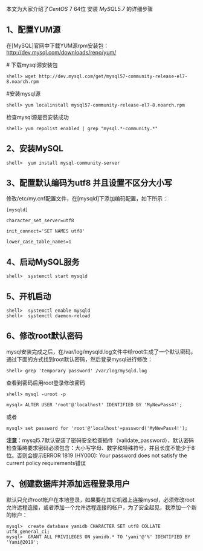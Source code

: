 本文为大家介绍了*CentOS* 7 64位 安装 *MySQL5.7* 的详细步骤

## 1、配置YUM源

在[MySQL]官网中下载YUM源rpm安装包：http://dev.mysql.com/downloads/repo/yum/ 

\# 下载mysql源安装包

``` 
shell> wget http://dev.mysql.com/get/mysql57-community-release-el7-8.noarch.rpm
```

#安装mysql源 

```shell
shell> yum localinstall mysql57-community-release-el7-8.noarch.rpm
```

检查mysql源是否安装成功

```shell
shell> yum repolist enabled | grep "mysql.*-community.*"
```



## 2、安装MySQL

```shell
shell>  yum install mysql-community-server
```



## 3、配置默认编码为utf8 并且设置不区分大小写

修改/etc/my.cnf配置文件，在[mysqld]下添加编码配置，如下所示：

```mysql
[mysqld]

character_set_server=utf8

init_connect='SET NAMES utf8'

lower_case_table_names=1
```



## 4、启动MySQL服务

```shell
shell>  systemctl start mysqld
```



## 5、开机启动

```shell
shell>  systemctl enable mysqld 
shell>  systemctl daemon-reload
```



## 6、修改root默认密码

mysql安装完成之后，在/var/log/mysqld.log文件中给root生成了一个默认密码。通过下面的方式找到root默认密码，然后登录mysql进行修改：

```shell
shell> grep 'temporary password' /var/log/mysqld.log
```

查看到密码后用root登录修改密码

```shell
shell> mysql -uroot -p
```

```mysql
mysql> ALTER USER 'root'@'localhost' IDENTIFIED BY 'MyNewPass4!'; 
```

或者

```mysql
mysql> set password for 'root'@'localhost'=password('MyNewPass4!'); 
```

**注意**：mysql5.7默认安装了密码安全检查插件（validate_password），默认密码检查策略要求密码必须包含：大小写字母、数字和特殊符号，并且长度不能少于8位。否则会提示ERROR 1819 (HY000): Your password does not satisfy the current policy requirements错误



## 7、创建数据库并添加远程登录用户

默认只允许root帐户在本地登录，如果要在其它机器上连接mysql，必须修改root允许远程连接，或者添加一个允许远程连接的帐户，为了安全起见，我添加一个新的帐户：

```mysql
mysql>  create database yamidb CHARACTER SET utf8 COLLATE utf8_general_ci;
mysql>  GRANT ALL PRIVILEGES ON yamidb.* TO 'yami'@'%' IDENTIFIED BY 'Yami@2019';
```

